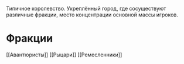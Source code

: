 Типичное королевство. Укреплённый город, где сосуществуют различные фракции, место концентрации основной массы игроков.
# Фракции
[[Авантюристы]]
[[Рыцари]]
[[Ремесленники]]
